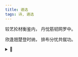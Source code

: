```yaml
---
title: 遴选
tags: 诗, 遴选
---
```


较艺抡材衡鉴内，
丹忱筋韧网罗中。

欣逢翘楚登时纳，
排布分忧共僦功。

<details><summary>📝</summary>
在“旰宵汲汲”与“夙夜孜孜”中给周末专场招聘会的寄语，改写自宋·赵恒《又将放榜》
</details>